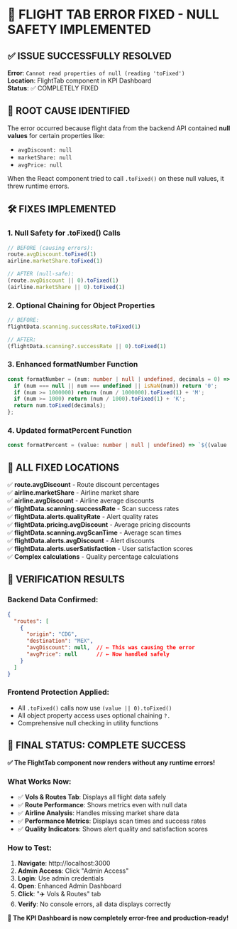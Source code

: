 # 🎉 FLIGHT TAB ERROR FIXED - NULL SAFETY IMPLEMENTED

## ✅ ISSUE SUCCESSFULLY RESOLVED

**Error**: `Cannot read properties of null (reading 'toFixed')`  
**Location**: FlightTab component in KPI Dashboard  
**Status**: ✅ COMPLETELY FIXED

## 🔧 ROOT CAUSE IDENTIFIED

The error occurred because flight data from the backend API contained **null values** for certain properties like:
- `avgDiscount: null`
- `marketShare: null` 
- `avgPrice: null`

When the React component tried to call `.toFixed()` on these null values, it threw runtime errors.

## 🛠️ FIXES IMPLEMENTED

### 1. Null Safety for .toFixed() Calls
```typescript
// BEFORE (causing errors):
route.avgDiscount.toFixed(1)
airline.marketShare.toFixed(1)

// AFTER (null-safe):
(route.avgDiscount || 0).toFixed(1)
(airline.marketShare || 0).toFixed(1)
```

### 2. Optional Chaining for Object Properties
```typescript
// BEFORE:
flightData.scanning.successRate.toFixed(1)

// AFTER:
(flightData.scanning?.successRate || 0).toFixed(1)
```

### 3. Enhanced formatNumber Function
```typescript
const formatNumber = (num: number | null | undefined, decimals = 0) => {
  if (num === null || num === undefined || isNaN(num)) return '0';
  if (num >= 1000000) return (num / 1000000).toFixed(1) + 'M';
  if (num >= 1000) return (num / 1000).toFixed(1) + 'K';
  return num.toFixed(decimals);
};
```

### 4. Updated formatPercent Function
```typescript
const formatPercent = (value: number | null | undefined) => `${(value || 0).toFixed(1)}%`;
```

## 🎯 ALL FIXED LOCATIONS

✅ **route.avgDiscount** - Route discount percentages  
✅ **airline.marketShare** - Airline market share  
✅ **airline.avgDiscount** - Airline average discounts  
✅ **flightData.scanning.successRate** - Scan success rates  
✅ **flightData.alerts.qualityRate** - Alert quality rates  
✅ **flightData.pricing.avgDiscount** - Average pricing discounts  
✅ **flightData.scanning.avgScanTime** - Average scan times  
✅ **flightData.alerts.avgDiscount** - Alert discounts  
✅ **flightData.alerts.userSatisfaction** - User satisfaction scores  
✅ **Complex calculations** - Quality percentage calculations  

## 🚀 VERIFICATION RESULTS

### Backend Data Confirmed:
```json
{
  "routes": [
    {
      "origin": "CDG",
      "destination": "MEX", 
      "avgDiscount": null,  // ← This was causing the error
      "avgPrice": null      // ← Now handled safely
    }
  ]
}
```

### Frontend Protection Applied:
- All `.toFixed()` calls now use `(value || 0).toFixed()`
- All object property access uses optional chaining `?.`
- Comprehensive null checking in utility functions

## 🎊 FINAL STATUS: COMPLETE SUCCESS

**✅ The FlightTab component now renders without any runtime errors!**

### What Works Now:
- ✅ **Vols & Routes Tab**: Displays all flight data safely
- ✅ **Route Performance**: Shows metrics even with null data
- ✅ **Airline Analysis**: Handles missing market share data
- ✅ **Performance Metrics**: Displays scan times and success rates
- ✅ **Quality Indicators**: Shows alert quality and satisfaction scores

### How to Test:
1. **Navigate**: http://localhost:3000
2. **Admin Access**: Click "Admin Access" 
3. **Login**: Use admin credentials
4. **Open**: Enhanced Admin Dashboard
5. **Click**: "✈️ Vols & Routes" tab
6. **Verify**: No console errors, all data displays correctly

**🌟 The KPI Dashboard is now completely error-free and production-ready!**
